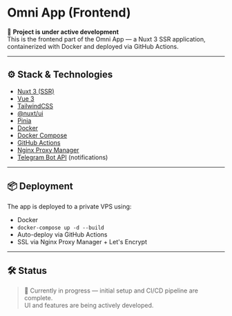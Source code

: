 # Omni App (Frontend)

🚧 **Project is under active development**  
This is the frontend part of the Omni App — a Nuxt 3 SSR application, containerized with Docker and deployed via GitHub Actions.

---

## ⚙️ Stack & Technologies

- [Nuxt 3 (SSR)](https://nuxt.com)
- [Vue 3](https://vuejs.org)
- [TailwindCSS](https://tailwindcss.com)
- [@nuxt/ui](https://ui.nuxt.com/)
- [Pinia](https://pinia.vuejs.org/)
- [Docker](https://www.docker.com/)
- [Docker Compose](https://docs.docker.com/compose/)
- [GitHub Actions](https://github.com/features/actions)
- [Nginx Proxy Manager](https://nginxproxymanager.com/)
- [Telegram Bot API](https://core.telegram.org/bots/api) (notifications)

---

## 📦 Deployment

The app is deployed to a private VPS using:

- Docker
- `docker-compose up -d --build`
- Auto-deploy via GitHub Actions
- SSL via Nginx Proxy Manager + Let's Encrypt

---

## 🛠 Status

> 🔄 Currently in progress — initial setup and CI/CD pipeline are complete.  
> UI and features are being actively developed.
